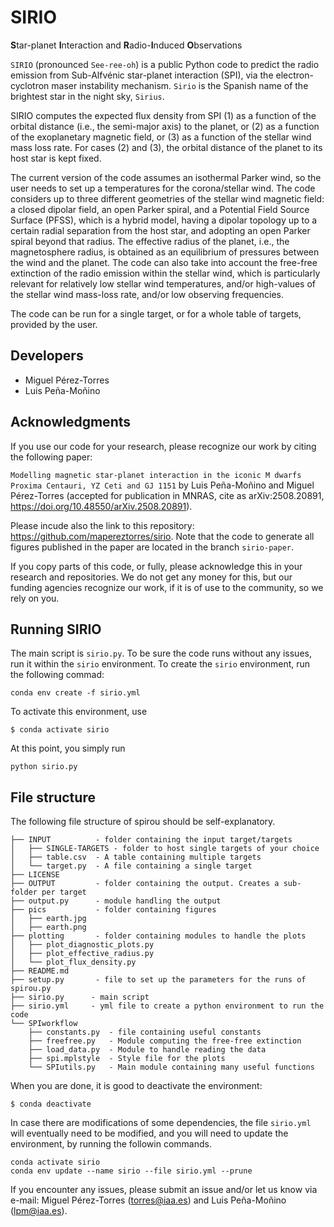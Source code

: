 

# SIRIO

**S**tar-planet **I**nteraction and **R**adio-**I**nduced **O**bservations 

`SIRIO` (pronounced `See-ree-oh`) is a public Python code to predict the radio emission from
Sub-Alfvénic star-planet interaction (SPI), via the electron-cyclotron maser
instability mechanism. `Sirio` is the Spanish name of the brightest star in the night sky, `Sirius`.  


SIRIO computes the expected flux density from SPI (1) as a function of the orbital
distance (i.e., the semi-major axis) to the planet, or (2) as a function of the
exoplanetary magnetic field, or (3) as a function of the stellar wind mass loss rate.
For cases (2) and (3), the orbital distance of the planet to its host star is kept
fixed. 


The current version of the code assumes an isothermal Parker wind, so the user needs to
set up a temperatures for the corona/stellar wind. The code considers up to three
different geometries of the stellar wind magnetic field: a closed dipolar field, an open
Parker spiral, and a Potential Field Source Surface (PFSS), which is a hybrid model,
having a dipolar topology up to a certain radial separation from the host star, and
adopting an open Parker spiral beyond that radius. The effective radius of the planet,
i.e., the magnetosphere radius, is obtained as an equilibrium of pressures between the
wind and the planet.  The code can also take into account the free-free extinction of
the radio emission within the stellar wind, which is particularly relevant for
relatively low stellar wind temperatures, and/or high-values of the stellar wind
mass-loss rate, and/or low observing frequencies. 

The code can be run for a single target, or for a whole table of targets, provided by
the user.  


##  Developers

* Miguel Pérez-Torres
* Luis Peña-Moñino

## Acknowledgments

If you use our code for your research, please recognize our work by citing the following paper: 

`Modelling magnetic star-planet interaction in the iconic M dwarfs Proxima Centauri, YZ Ceti and GJ 1151` by Luis Peña-Moñino and Miguel Pérez-Torres (accepted for publication in MNRAS, cite as arXiv:2508.20891,  	
https://doi.org/10.48550/arXiv.2508.20891). 


Please incude also the link to this
repository: https://github.com/mapereztorres/sirio. 
Note that the code to generate all figures published in the paper are located in the branch `sirio-paper`. 

If you copy parts of this code, or fully, please acknowledge this in your research and
repositories. We do not get any money for this, but our funding agencies recognize our
work, if it is of use to the community, so we rely on you.


## Running SIRIO

The main script is `sirio.py`. To be sure the code runs without any issues, run it within the `sirio` environment. To create the `sirio` environment, run the following commad:

``` 
conda env create -f sirio.yml 
```

To activate this environment, use 

``` 
$ conda activate sirio 
```

At this point, you simply run 

```
python sirio.py
```

## File structure

The following file structure of spirou should be self-explanatory. 

```
├── INPUT          - folder containing the input target/targets
│   ├── SINGLE-TARGETS - folder to host single targets of your choice
│   ├── table.csv  - A table containing multiple targets
│   └── target.py  - A file containing a single target 
├── LICENSE
├── OUTPUT         - folder containing the output. Creates a sub-folder per target
├── output.py      - module handling the output
├── pics           - folder containing figures 
│   ├── earth.jpg
│   ├── earth.png
├── plotting       - folder containing modules to handle the plots
│   ├── plot_diagnostic_plots.py
│   ├── plot_effective_radius.py
│   └── plot_flux_density.py
├── README.md
├── setup.py       - file to set up the parameters for the runs of spirou.py
├── sirio.py      - main script
├── sirio.yml     - yml file to create a python environment to run the code
└── SPIworkflow
    ├── constants.py  - file containing useful constants
    ├── freefree.py   - Module computing the free-free extinction
    ├── load_data.py  - Module to handle reading the data
    ├── spi.mplstyle  - Style file for the plots
    └── SPIutils.py   - Main module containing many useful functions
```

When you are done, it is good to deactivate the environment:

``` 
$ conda deactivate 
```

In case there are modifications of some dependencies, the file `sirio.yml` will eventually need to be modified, and you will need to update the environment, by running the followin commands.

```
conda activate sirio 
conda env update --name sirio --file sirio.yml --prune
```

If you encounter any issues, please submit an issue and/or let us know via e-mail: 
Miguel Pérez-Torres (torres@iaa.es) and Luis Peña-Moñino (lpm@iaa.es).


